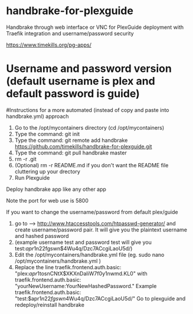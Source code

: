 # handbrake-for-plexguide
Handbrake through web interface or VNC for PlexGuide deployment with Traefik integration and username/password security

https://www.timekills.org/pg-apps/

# Username and password version (default username is plex and default password is guide)


#Instructions for a more automated (instead of copy and paste into handbrake.yml) approach

1. Go to the /opt/mycontainers directory (cd /opt/mycontainers)
2. Type the command: git init
3. Type the command: git remote add handbrake https://github.com/timekills/handbrake-for-plexguide.git
4. Type the command: git pull handbrake master
5. rm -r .git
6. (Optional) rm -r README.md if you don't want the README file cluttering up your drectory
7. Run Plexguide

Deploy handbrake app like any other app

Note the port for web use is 5800

If you want to change the username/password from default plex/guide
1. go to --> http://www.htaccesstools.com/htpasswd-generator/ and create username/password pair. It will give you the plaintext username and hashed password
2. (example username test and password test will give you test:$apr1$n22fgswn$4Wu4q/Dzc7ACcgiLaoU5d/)
3. Edit the /opt/mycontainers/handbrake.yml file (eg. sudo nano /opt/mycontainers/handbrake.yml )
4. Replace the line traefik.frontend.auth.basic: "plex:$apr1$tosnCNtX$XKXnDaIiW7f0y1nwmd.KL0" with traefik.frontend.auth.basic: "yourNewUsername:YourNewHashedPassword."  Example traefik.frontend.auth.basic: "test:$apr1$n22fgswn$4Wu4q/Dzc7ACcgiLaoU5d/"
Go to plexguide and redeploy/reinstall handbrake
